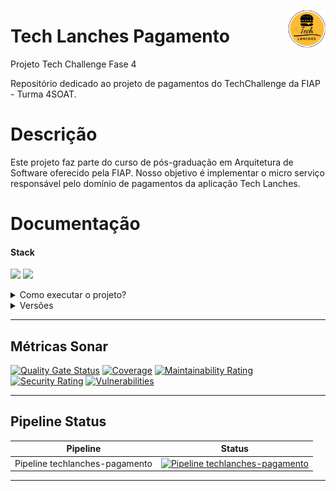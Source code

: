 <p dir="auto"><img src="https://github.com/g12-4soat/tech-lanches/blob/main/src/TechLanches/Adapter/Driver/TechLanches.Adapter.API/wwwroot/SwaggerUI/images/android-chrome-192x192.png" alt="TECHLANCHES" title="TECHLANCHES" align="right" height="60" style="max-width: 100%;"></p>

# Tech Lanches Pagamento
Projeto Tech Challenge Fase 4

Repositório dedicado ao projeto de pagamentos do TechChallenge da FIAP - Turma 4SOAT.

# Descrição

Este projeto faz parte do curso de pós-graduação em Arquitetura de Software oferecido pela FIAP. Nosso objetivo é implementar o micro serviço responsável pelo domínio de pagamentos da aplicação Tech Lanches.

# Documentação

<h4 tabindex="-1" dir="auto" data-react-autofocus="true">Stack</h4>

<p>
  <a target="_blank" rel="noopener noreferrer nofollow" href="https://camo.githubusercontent.com/71ae40a5c68bd66e1cb3813f84a5b71dd3c270c8f2506143d33be1c23f0b0783/68747470733a2f2f696d672e736869656c64732e696f2f62616467652f2e4e45542d3531324244343f7374796c653d666f722d7468652d6261646765266c6f676f3d646f746e6574266c6f676f436f6c6f723d7768697465"><img src="https://camo.githubusercontent.com/71ae40a5c68bd66e1cb3813f84a5b71dd3c270c8f2506143d33be1c23f0b0783/68747470733a2f2f696d672e736869656c64732e696f2f62616467652f2e4e45542d3531324244343f7374796c653d666f722d7468652d6261646765266c6f676f3d646f746e6574266c6f676f436f6c6f723d7768697465" data-canonical-src="https://img.shields.io/badge/.NET-512BD4?style=for-the-badge&amp;logo=dotnet&amp;logoColor=white" style="max-width: 100%;"></a>
  <a target="_blank" rel="noopener noreferrer nofollow" href="https://camo.githubusercontent.com/ffd9b9f100120fd49ebdbe8064adec834a0927f7be93551d12804c85fb92a298/68747470733a2f2f696d672e736869656c64732e696f2f62616467652f432532332d3233393132303f7374796c653d666f722d7468652d6261646765266c6f676f3d637368617270266c6f676f436f6c6f723d7768697465"><img src="https://camo.githubusercontent.com/ffd9b9f100120fd49ebdbe8064adec834a0927f7be93551d12804c85fb92a298/68747470733a2f2f696d672e736869656c64732e696f2f62616467652f432532332d3233393132303f7374796c653d666f722d7468652d6261646765266c6f676f3d637368617270266c6f676f436f6c6f723d7768697465" data-canonical-src="https://img.shields.io/badge/CSHARP-6A5ACD.svg?style=for-the-badge&amp;logo=csharp&amp;logoColor=white" style="max-width: 100%;"></a>
</p>

<details>
  <summary>Como executar o projeto?</summary>
  
## Executando o Projeto
O procedimento para executar o projeto é simples e leva poucos passos: 

1. Clone o repositório: _[https://github.com/g12-4soat/techlanches-iac](https://github.com/g12-4soat/techlanches-iac.git)_
 
2. Abra a pasta via linha de comando no diretório escolhido no **passo 1**. _Ex.: c:\> cd “c:/techlanches-iac”_

## Via Kubernetes
Da raiz do repositório, entre no diretório ./k8s (onde se encontram todos os manifestos .yaml para execução no kubernetes), dê um duplo clique no arquivo "apply-all.sh" ou execute o seguinte comando no terminal:

### Windows
> PS c:\techlanches-infra-k8s\k8s> sh apply-all.sh

### Unix Systems (Linux distros | MacOS)
> exec apply-all.sh

## Postman 
Para importar as collections do postman, basta acessar os links a seguir:
- Collection: https://github.com/g12-4soat/techlanches-pagamento/blob/main/docs/techlanchespagamento.postman_collection.json
- Local Environment: https://github.com/g12-4soat/techlanches-pagamento/blob/main/docs/TechLanches.postman_environment.json

> Quando uma nova instância do API Gateway é criada, uma nova URL é gerada, exigindo a atualização manual da URL na Enviroment do Postman.
  ---


</details>

<details>
  <summary>Versões</summary>

## Software
- C-Sharp - 10.0
- .NET - 8.0
</details>

---

## Métricas Sonar

[![Quality Gate Status](https://sonarcloud.io/api/project_badges/measure?project=g12-4soat_techlanches-pagamento&metric=alert_status)](https://sonarcloud.io/summary/new_code?id=g12-4soat_techlanches-pagamento)
[![Coverage](https://sonarcloud.io/api/project_badges/measure?project=g12-4soat_techlanches-pagamento&metric=coverage)](https://sonarcloud.io/summary/new_code?id=g12-4soat_techlanches-pagamento)
[![Maintainability Rating](https://sonarcloud.io/api/project_badges/measure?project=g12-4soat_techlanches-pagamento&metric=sqale_rating)](https://sonarcloud.io/summary/new_code?id=g12-4soat_techlanches-pagamento)
[![Security Rating](https://sonarcloud.io/api/project_badges/measure?project=g12-4soat_techlanches-pagamento&metric=security_rating)](https://sonarcloud.io/summary/new_code?id=g12-4soat_techlanches-pagamento)
[![Vulnerabilities](https://sonarcloud.io/api/project_badges/measure?project=g12-4soat_techlanches-pagamento&metric=vulnerabilities)](https://sonarcloud.io/summary/new_code?id=g12-4soat_techlanches-pagamento)

---

## Pipeline Status
| Pipeline | Status |
| --- | --- | 
| Pipeline techlanches-pagamento | [![Pipeline techlanches-pagamento](https://github.com/g12-4soat/techlanches-pagamento/actions/workflows/pipeline.yml/badge.svg)](https://github.com/g12-4soat/techlanches-pagamento/actions/workflows/pipeline.yml)

---
